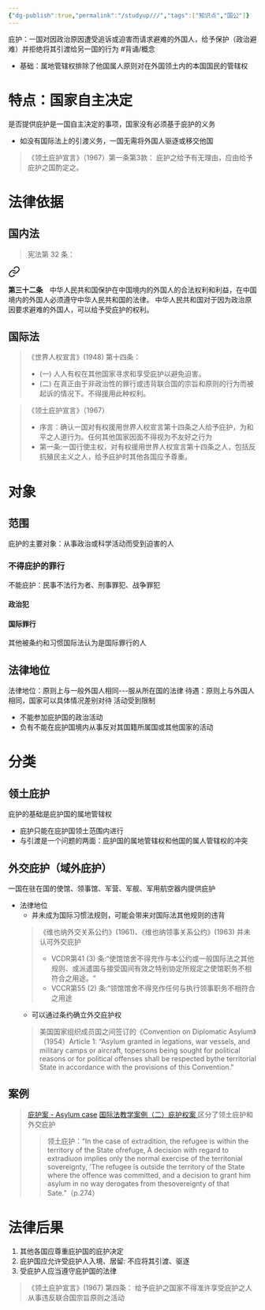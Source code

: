 ```yaml
---
{"dg-publish":true,"permalink":"/studyup///","tags":["知识点","国公"]}
---
```


庇护：一国对因政治原因遭受追诉或迫害而请求避难的外国人，给予保护（政治避难）并拒绝将其引渡给另一国的行为 #背诵/概念 
- 基础：属地管辖权排除了他国属人原则对在外国领土内的本国国民的管辖权
# 特点：国家自主决定
是否提供庇护是一国自主决定的事项，国家没有必须基于庇护的义务
- 如没有国际法上的引渡义务，一国无需将外国人驱逐或移交他国
>《领土庇护宣言》（1967）第一条第3款：
>庇护之给予有无理由，应由给予庇护之国酌定之。
# 法律依据
## 国内法
>宪法第 32 条：
<div class="transclusion internal-embed is-loaded"><a class="markdown-embed-link" href="////#t32" aria-label="Open link"><svg xmlns="http://www.w3.org/2000/svg" width="24" height="24" viewBox="0 0 24 24" fill="none" stroke="currentColor" stroke-width="2" stroke-linecap="round" stroke-linejoin="round" class="svg-icon lucide-link"><path d="M10 13a5 5 0 0 0 7.54.54l3-3a5 5 0 0 0-7.07-7.07l-1.72 1.71"></path><path d="M14 11a5 5 0 0 0-7.54-.54l-3 3a5 5 0 0 0 7.07 7.07l1.71-1.71"></path></svg></a><div class="markdown-embed">



**第三十二条**　中华人民共和国保护在中国境内的外国人的合法权利和利益，在中国境内的外国人必须遵守中华人民共和国的法律。
中华人民共和国对于因为政治原因要求避难的外国人，可以给予受庇护的权利。 

</div></div>

## 国际法
>《世界人权宣言》(1948) 第十四条：
>- (一) 人人有权在其他国家寻求和享受庇护以避免迫害。
>- (二) 在真正由于非政治性的罪行或违背联合国的宗旨和原则的行为而被起诉的情况下。不得援用此种权利。

>《领土庇护宣言》（1967） 
>- 序言：确认一国对有权援用世界人权宣言第十四条之人给予庇护，为和平之人道行为。任何其他国家因面不得视为不友好之行为
>- 第一条:一国行使主权，对有权援用世界人权宣言第十四条之人，包括反抗殖民主义之人，给予庇护时其他各国应予尊重。
# 对象
## 范围
庇护的主要对象：从事政治或科学活动而受到迫害的人
### 不得庇护的罪行
不能庇护：民事不法行为者、刑事罪犯、战争罪犯
#### 政治犯
#### 国际罪行
其他被条约和习惯国际法认为是国际罪行的人
## 法律地位
法律地位：原则上与一般外国人相同---服从所在国的法律
待遇：原则上与外国人相同，国家可以具体情况差别对待
活动受到限制
- 不能参加庇护国的政治活动
- 负有不能在庇护国境内从事反对其国籍所属国或其他国家的活动
# 分类
## 领土庇护
庇护的基础是庇护国的属地管辖权
- 庇护只能在庇护国领土范围内进行
- 与引渡是一个问题的两面：庇护国的属地管辖权和他国的属人管辖权的冲突
## 外交庇护（域外庇护）
一国在驻在国的使馆、领事馆、军营、军舰、军用航空器内提供庇护
- 法律地位
	- 并未成为国际习惯法规则，可能会带来对国际法其他规则的违背
	>《维也纳外交关系公约》(1961)、《维也纳领事关系公约》(1963) 并未认可外交庇护
	>- VCDR第41 (3) 条:“使馆馆舍不得充作与本公约或一般国际法之其他规则、或派遣国与接受国间有效之特别协定所规定之使馆职务不相符合之用途。"
	>- VCCR第55 (2) 条:“领馆馆舍不得充作任何与执行领事职务不相符合之用途
	- 可以通过条约确立外交庇护权
	>美国国家组织成员国之间签订的《Convention on Diplomatic Asylum》（1954）Article 1: “Asylum granted in legations, war vessels, and military camps or aircraft, topersons being sought for political reasons or for political offenses shall be respected bythe territorial State in accordance with the provisions of this Convention."
## 案例
> [庇护案 -  Asylum case](https://en.wikipedia.org/wiki/Asylum_case) 
> [国际法教学案例（二）庇护权案 ](https://www.kaoshige.com/post/105.html)
> 区分了领土庇护和外交庇护
>>领土庇护：“In the case of extradition, the refugee is within the territory of the State ofrefuge, A decision with regard to extradiuon implies only the normal exercise of the territonial sovereignty, 'The refugee is outside the territory of the State where the offence was committed, and a decision to grant him asylum in no way derogates from thesovereignty of that Sate.”（p.274）

# 法律后果
1. 其他各国应尊重庇护国的庇护决定
2. 庇护国应允许受庇护人入境、居留: 不应将其引渡、驱逐
3. 受庇护人应当遵守庇护国的法律
>《领土庇护宣言》(1967) 第四条：
>给予庇护之国家不得准许享受庇护之人从事违反联合国宗旨原则之活动